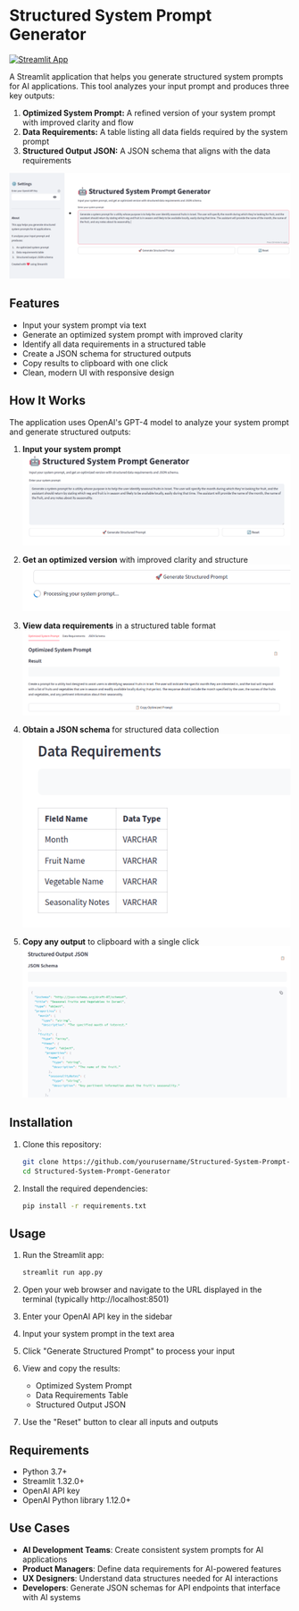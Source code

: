# Structured System Prompt Generator

[![Streamlit App](https://static.streamlit.io/badges/streamlit_badge_black_white.svg)](https://structuredprompts.streamlit.app/)

A Streamlit application that helps you generate structured system prompts for AI applications. This tool analyzes your input prompt and produces three key outputs:

1. **Optimized System Prompt:** A refined version of your system prompt with improved clarity and flow
2. **Data Requirements:** A table listing all data fields required by the system prompt
3. **Structured Output JSON:** A JSON schema that aligns with the data requirements

![Main Interface](screenshots/1.png)

## Features

- Input your system prompt via text
- Generate an optimized system prompt with improved clarity
- Identify all data requirements in a structured table
- Create a JSON schema for structured outputs
- Copy results to clipboard with one click
- Clean, modern UI with responsive design

## How It Works

The application uses OpenAI's GPT-4 model to analyze your system prompt and generate structured outputs:

1. **Input your system prompt**
   ![Input Interface](screenshots/2.png)

2. **Get an optimized version** with improved clarity and structure
   ![Optimized Prompt](screenshots/3.png)

3. **View data requirements** in a structured table format
   ![Data Requirements](screenshots/4.png)

4. **Obtain a JSON schema** for structured data collection
   ![JSON Schema](screenshots/5.png)

5. **Copy any output** to clipboard with a single click
   ![Copy Feature](screenshots/6.png)

## Installation

1. Clone this repository:
   ```bash
   git clone https://github.com/yourusername/Structured-System-Prompt-Generator.git
   cd Structured-System-Prompt-Generator
   ```

2. Install the required dependencies:
   ```bash
   pip install -r requirements.txt
   ```

## Usage

1. Run the Streamlit app:
   ```bash
   streamlit run app.py
   ```

2. Open your web browser and navigate to the URL displayed in the terminal (typically http://localhost:8501)

3. Enter your OpenAI API key in the sidebar

4. Input your system prompt in the text area

5. Click "Generate Structured Prompt" to process your input

6. View and copy the results:
   - Optimized System Prompt
   - Data Requirements Table
   - Structured Output JSON

7. Use the "Reset" button to clear all inputs and outputs

## Requirements

- Python 3.7+
- Streamlit 1.32.0+
- OpenAI API key
- OpenAI Python library 1.12.0+

## Use Cases

- **AI Development Teams**: Create consistent system prompts for AI applications
- **Product Managers**: Define data requirements for AI-powered features
- **UX Designers**: Understand data structures needed for AI interactions
- **Developers**: Generate JSON schemas for API endpoints that interface with AI systems

 
 